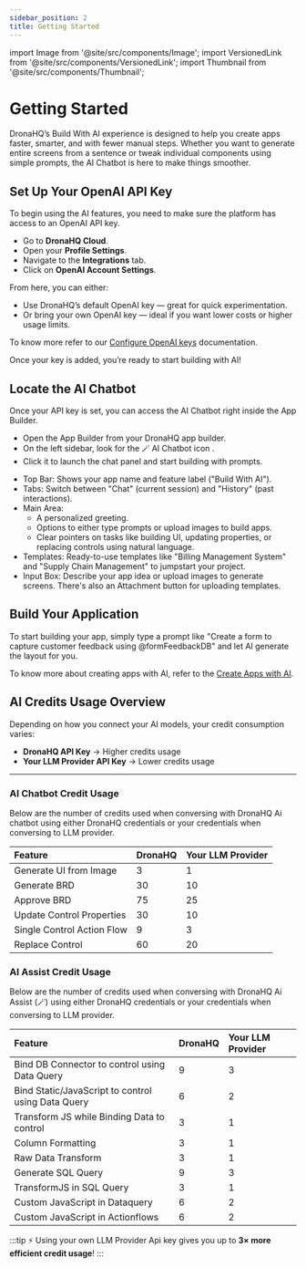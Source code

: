 ```yaml
---
sidebar_position: 2
title: Getting Started 
---
```


import Image from '@site/src/components/Image';
import VersionedLink from '@site/src/components/VersionedLink';
import Thumbnail from '@site/src/components/Thumbnail';

# Getting Started 

DronaHQ’s Build With AI experience is designed to help you create apps faster, smarter, and with fewer manual steps. Whether you want to generate entire screens from a sentence or tweak individual components using simple prompts, the AI Chatbot is here to make things smoother.

##  Set Up Your OpenAI API Key

To begin using the AI features, you need to make sure the platform has access to an OpenAI API key.

- Go to **DronaHQ Cloud**.
- Open your **Profile Settings**.
- Navigate to the **Integrations** tab.
- Click on **OpenAI Account Settings**.

From here, you can either:

- Use DronaHQ’s default OpenAI key — great for quick experimentation.
- Or bring your own OpenAI key — ideal if you want lower costs or higher usage limits.

To know more refer to our [Configure OpenAI keys](/ai-configure-openai-keys/) documentation.

Once your key is added, you’re ready to start building with AI!


##  Locate the AI Chatbot

Once your API key is set, you can access the AI Chatbot right inside the App Builder.

- Open the App Builder from your DronaHQ app builder.
- On the left sidebar, look for the 🪄 AI Chatbot icon .
- Click it to launch the chat panel and start building with prompts.

<figure>
  <Thumbnail src="/img/build-with-ai/chatbot.png" alt="Chatbot" />
</figure>



- Top Bar: Shows your app name and feature label ("Build With AI").
- Tabs: Switch between "Chat" (current session) and "History" (past interactions).
- Main Area: 
  - A personalized greeting.
  - Options to either type prompts or upload images to build apps.
  - Clear pointers on tasks like building UI, updating properties, or replacing controls using natural language.
- Templates: Ready-to-use templates like "Billing Management System" and "Supply Chain Management" to jumpstart your project.
- Input Box: Describe your app idea or upload images to generate screens. There's also an Attachment button for uploading templates.


## Build Your Application

To start building your app, simply type a prompt like "Create a form to capture customer feedback using @formFeedbackDB" and let AI generate the layout for you.

To know more about creating apps with AI, refer to the [Create Apps with AI](create-apps-with-ai.md).



## AI Credits Usage Overview

Depending on how you connect your AI models, your credit consumption varies:

- **DronaHQ API Key** → Higher credits usage
- **Your LLM Provider API Key** → Lower credits usage

---

### AI Chatbot Credit Usage

Below are the number of credits used when conversing with DronaHQ Ai chatbot using either DronaHQ credentials or your credentials when conversing to LLM provider.

| Feature | DronaHQ | Your LLM Provider |
|:-----------|:------------------------|:-------------------------------------|
| Generate UI from Image | 3 | 1 |
| Generate BRD | 30 | 10 |
| Approve BRD | 75 | 25 |
| Update Control Properties | 30 | 10 |
| Single Control Action Flow | 9 | 3 |
| Replace Control | 60 | 20 |


### AI Assist Credit Usage

Below are the number of credits used when conversing with DronaHQ Ai Assist (🪄) using either DronaHQ credentials or your credentials when conversing to LLM provider.

| Feature | DronaHQ | Your LLM Provider |
|:-----------|:------------------------|:-------------------------------------|
| Bind DB Connector to control using Data Query | 9 | 3 |
| Bind Static/JavaScript to control using Data Query | 6 | 2 |
| Transform JS while Binding Data to control | 3 | 1 |
| Column Formatting | 3 | 1 |
| Raw Data Transform | 3 | 1 |
| Generate SQL Query | 9 | 3 |
| TransformJS in SQL Query | 3 | 1 |
| Custom JavaScript in Dataquery | 6 | 2 |
| Custom JavaScript in Actionflows | 6 | 2 |


:::tip
⚡ Using your own LLM Provider Api key gives you up to **3× more efficient credit usage**!
:::
